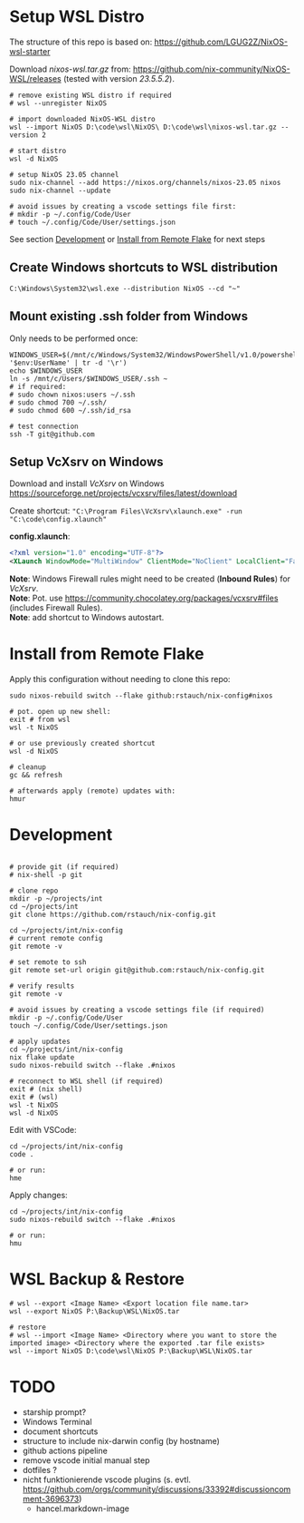 # Setup WSL Distro

The structure of this repo is based on: https://github.com/LGUG2Z/NixOS-wsl-starter

Download _nixos-wsl.tar.gz_ from: https://github.com/nix-community/NixOS-WSL/releases (tested with version _23.5.5.2_).

```
# remove existing WSL distro if required
# wsl --unregister NixOS

# import downloaded NixOS-WSL distro
wsl --import NixOS D:\code\wsl\NixOS\ D:\code\wsl\nixos-wsl.tar.gz --version 2

# start distro
wsl -d NixOS

# setup NixOS 23.05 channel
sudo nix-channel --add https://nixos.org/channels/nixos-23.05 nixos
sudo nix-channel --update

# avoid issues by creating a vscode settings file first:
# mkdir -p ~/.config/Code/User
# touch ~/.config/Code/User/settings.json
```

See section [Development](#Development) or [Install from Remote Flake](#Install-from-Remote-Flake) for next steps

## Create Windows shortcuts to WSL distribution

```
C:\Windows\System32\wsl.exe --distribution NixOS --cd "~"
```

## Mount existing .ssh folder from Windows

Only needs to be performed once:

```
WINDOWS_USER=$(/mnt/c/Windows/System32/WindowsPowerShell/v1.0/powershell.exe '$env:UserName' | tr -d '\r')
echo $WINDOWS_USER
ln -s /mnt/c/Users/$WINDOWS_USER/.ssh ~
# if required:
# sudo chown nixos:users ~/.ssh
# sudo chmod 700 ~/.ssh/
# sudo chmod 600 ~/.ssh/id_rsa

# test connection
ssh -T git@github.com
```

## Setup VcXsrv on Windows

Download and install _VcXsrv_ on Windows https://sourceforge.net/projects/vcxsrv/files/latest/download

Create shortcut: `"C:\Program Files\VcXsrv\xlaunch.exe" -run "C:\code\config.xlaunch"`

**config.xlaunch**:

```xml
<?xml version="1.0" encoding="UTF-8"?>
<XLaunch WindowMode="MultiWindow" ClientMode="NoClient" LocalClient="False" Display="-1" LocalProgram="xcalc" RemoteProgram="xterm" RemotePassword="" PrivateKey="" RemoteHost="" RemoteUser="" XDMCPHost="" XDMCPBroadcast="False" XDMCPIndirect="False" Clipboard="True" ClipboardPrimary="False" ExtraParams="" Wgl="False" DisableAC="True" XDMCPTerminate="False"/>
```

**Note**: Windows Firewall rules might need to be created (**Inbound Rules**) for _VcXsrv_.<BR/>
**Note**: Pot. use https://community.chocolatey.org/packages/vcxsrv#files (includes Firewall Rules).<BR/>
**Note**: add shortcut to Windows autostart.

# Install from Remote Flake

Apply this configuration without needing to clone this repo:

```
sudo nixos-rebuild switch --flake github:rstauch/nix-config#nixos

# pot. open up new shell:
exit # from wsl
wsl -t NixOS

# or use previously created shortcut
wsl -d NixOS

# cleanup
gc && refresh

# afterwards apply (remote) updates with:
hmur
```

# Development

```

# provide git (if required)
# nix-shell -p git

# clone repo
mkdir -p ~/projects/int
cd ~/projects/int
git clone https://github.com/rstauch/nix-config.git

cd ~/projects/int/nix-config
# current remote config
git remote -v

# set remote to ssh
git remote set-url origin git@github.com:rstauch/nix-config.git

# verify results
git remote -v

# avoid issues by creating a vscode settings file (if required)
mkdir -p ~/.config/Code/User
touch ~/.config/Code/User/settings.json

# apply updates
cd ~/projects/int/nix-config
nix flake update
sudo nixos-rebuild switch --flake .#nixos

# reconnect to WSL shell (if required)
exit # (nix shell)
exit # (wsl)
wsl -t NixOS
wsl -d NixOS
```

Edit with VSCode:

```
cd ~/projects/int/nix-config
code .

# or run:
hme
```

Apply changes:

```
cd ~/projects/int/nix-config
sudo nixos-rebuild switch --flake .#nixos

# or run:
hmu
```

# WSL Backup & Restore

```
# wsl --export <Image Name> <Export location file name.tar>
wsl --export NixOS P:\Backup\WSL\NixOS.tar

# restore
# wsl --import <Image Name> <Directory where you want to store the imported image> <Directory where the exported .tar file exists>
wsl --import NixOS D:\code\wsl\NixOS P:\Backup\WSL\NixOS.tar
```

# TODO

- starship prompt?
- Windows Terminal
- document shortcuts
- structure to include nix-darwin config (by hostname)
- github actions pipeline
- remove vscode initial manual step
- dotfiles ?
- nicht funktionierende vscode plugins
  (s. evtl. https://github.com/orgs/community/discussions/33392#discussioncomment-3696373)
  - hancel.markdown-image
